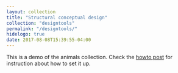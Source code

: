 ```yaml
---
layout: collection
title: "Structural conceptual design"
collection: "designtools"
permalink: "/designtools/"
hidelogo: true
date: 2017-08-08T15:39:55-04:00
---
```


This is a demo of the animals collection. Check the [howto post](/blog/how-to-setup-collections/) for instruction about how to set it up.